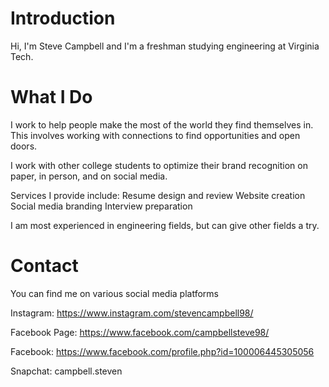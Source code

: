 # Introduction

Hi, I'm Steve Campbell and I'm a freshman studying engineering at Virginia Tech. 

# What I Do

I work to help people make the most of the world they find themselves in. This involves working with connections to find opportunities and open doors.

I work with other college students to optimize their brand recognition on paper, in person, and on social media.

Services I provide include:
Resume design and review
Website creation
Social media branding
Interview preparation

I am most experienced in engineering fields, but can give other fields a try.

# Contact

You can find me on various social media platforms

Instagram: https://www.instagram.com/stevencampbell98/

Facebook Page: https://www.facebook.com/campbellsteve98/

Facebook: https://www.facebook.com/profile.php?id=100006445305056

Snapchat: campbell.steven
